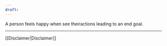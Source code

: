 ```yaml
---
draft:
---
```


A person feels happy when see theiractions leading to an end goal.

---
[[Disclaimer|Disclaimer]]
